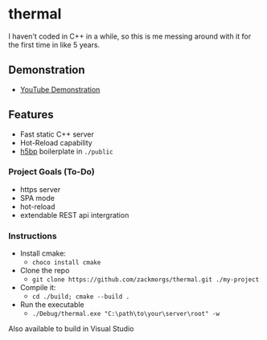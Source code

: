 # thermal
I haven't coded in C++ in a while, so this is me messing around with it for the first time in like 5 years. 

## Demonstration
- [YouTube Demonstration](https://youtu.be/0NOJlBduEfc)

## Features
- Fast static C++ server
- Hot-Reload capability
- [h5bp](https://github.com/h5bp/html5-boilerplate) boilerplate in `./public`

### Project Goals (To-Do)
- https server
- SPA mode
- hot-reload
- extendable REST api intergration

### Instructions
- Install cmake:
    - `choco install cmake`
- Clone the repo
    - `git clone https://github.com/zackmorgs/thermal.git ./my-project`
- Compile it:
    - `cd ./build; cmake --build .`
- Run the executable
    - `./Debug/thermal.exe "C:\path\to\your\server\root" -w`

Also available to build in Visual Studio